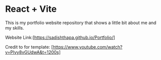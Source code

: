 # React + Vite

This is my portfolio website repository that shows a little bit about me and my skills.

Website Link:[https://sadishthapa.github.io/Portfolio/]

Credit to for template: [https://www.youtube.com/watch?v=Plvy8vGUdwA&t=1200s]
